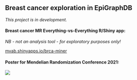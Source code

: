 ## Breast cancer exploration in EpiGraphDB

_This project is in development._

#### Breast cancer MR Everything-vs-Everything R/Shiny app:

_NB - not an analysis tool - for exploratory purposes only!_

[mvab.shinyapps.io/brca-miner](https://mvab.shinyapps.io/brca-miner/)


#### Poster for Mendelian Randomization Conference 2021:

![](MRconf_poster.png)


